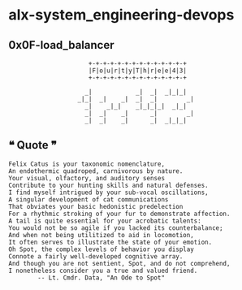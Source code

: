 # alx-system_engineering-devops

## 0x0F-load_balancer

                          +-+-+-+-+-+-+-+-+-+-+-+-+-+
                          |F|o|u|r|t|y|T|h|r|e|e|4|3|
                          +-+-+-+-+-+-+-+-+-+-+-+-+-+
                                                         
                         _|            _|  _|  _|_|_|    
                       _|_|  _|    _|  _|  _|        _|  
                         _|    _|_|    _|_|_|_|  _|_|    
                         _|  _|    _|      _|        _|  
                         _|  _|    _|      _|  _|_|_|    
                                                         
                                                         
## ❝ Quote ❞
```
Felix Catus is your taxonomic nomenclature,
An endothermic quadroped, carnivorous by nature.
Your visual, olfactory, and auditory senses
Contribute to your hunting skills and natural defenses.
I find myself intrigued by your sub-vocal oscillations,
A singular development of cat communications
That obviates your basic hedonistic predelection
For a rhythmic stroking of your fur to demonstrate affection.
A tail is quite essential for your acrobatic talents:
You would not be so agile if you lacked its counterbalance;
And when not being utilitized to aid in locomotion,
It often serves to illustrate the state of your emotion.
Oh Spot, the complex levels of behavior you display
Connote a fairly well-developed cognitive array.
And though you are not sentient, Spot, and do not comprehend,
I nonetheless consider you a true and valued friend.
		-- Lt. Cmdr. Data, "An Ode to Spot"
```

